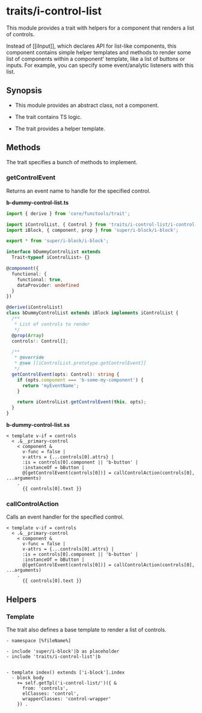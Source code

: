 # traits/i-control-list

This module provides a trait with helpers for a component that renders a list of controls.

Instead of [[iInput]], which declares API for list-like components, this component contains simple helper templates and
methods to render some list of components within a component' template, like a list of buttons or inputs.
For example, you can specify some event/analytic listeners with this list.

## Synopsis

* This module provides an abstract class, not a component.

* The trait contains TS logic.

* The trait provides a helper template.

## Methods

The trait specifies a bunch of methods to implement.

### getControlEvent

Returns an event name to handle for the specified control.

__b-dummy-control-list.ts__

```typescript
import { derive } from 'core/functools/trait';

import iControlList, { Control } from 'traits/i-control-list/i-control-list';
import iBlock, { component, prop } from 'super/i-block/i-block';

export * from 'super/i-block/i-block';

interface bDummyControlList extends
  Trait<typeof iControlList> {}

@component({
  functional: {
    functional: true,
    dataProvider: undefined
  }
})

@derive(iControlList)
class bDummyControlList extends iBlock implements iControlList {
  /**
   * List of controls to render
   */
  @prop(Array)
  controls!: Control[];

  /**
   * @override
   * @see [[iControlList.prototype.getControlEvent]]
   */
  getControlEvent(opts: Control): string {
    if (opts.component === 'b-some-my-component') {
      return 'myEventName';
    }

    return iControlList.getControlEvent(this, opts);
  }
}
```

__b-dummy-control-list.ss__

```snakeskin
< template v-if = controls
  < .&__primary-control
    < component &
      v-func = false |
      v-attrs = {...controls[0].attrs} |
      :is = controls[0].component || 'b-button' |
      :instanceOf = bButton |
      @[getControlEvent(controls[0])] = callControlAction(controls[0], ...arguments)
    .
      {{ controls[0].text }}
```

### callControlAction

Calls an event handler for the specified control.

```snakeskin
< template v-if = controls
  < .&__primary-control
    < component &
      v-func = false |
      v-attrs = {...controls[0].attrs} |
      :is = controls[0].component || 'b-button' |
      :instanceOf = bButton |
      @[getControlEvent(controls[0])] = callControlAction(controls[0], ...arguments)
    .
      {{ controls[0].text }}
```

## Helpers

### Template

The trait also defines a base template to render a list of controls.

```snakeskin
- namespace [%fileName%]

- include 'super/i-block'|b as placeholder
- include 'traits/i-control-list'|b


- template index() extends ['i-block'].index
  - block body
    += self.getTpl('i-control-list/')({ &
      from: 'controls',
      elClasses: 'control',
      wrapperClasses: 'control-wrapper'
    }) .
```
